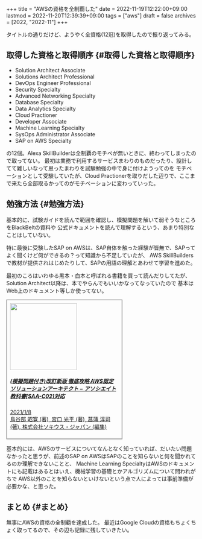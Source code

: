 +++
title = "AWSの資格を全制覇した"
date = 2022-11-19T12:22:00+09:00
lastmod = 2022-11-20T12:39:39+09:00
tags = ["aws"]
draft = false
archives = [2022, "2022-11"]
+++

タイトルの通りだけど、ようやく全資格(12冠)を取得したので振り返ってみる。


## 取得した資格と取得順序 {#取得した資格と取得順序}

-   Solution Architect Associate
-   Solutions Architect Professional
-   DevOps Engineer Professional
-   Security Specialty
-   Advanced Networking Specialty
-   Database Specialty
-   Data Analytics Specialty
-   Cloud Practioner
-   Developer Associate
-   Machine Learning Specialty
-   SysOps Administrator Associate
-   SAP on AWS Specialty

の12個。Alexa SkillBuilderは全制覇のモチベが無いときに、終わってしまったので取ってない。
最初は業務で利用するサービスまわりのものだったり、設計してて難しいなって思ったまわりを試験勉強の中で身に付けようってのを
モチベーションとして受験していたが、Cloud Practionerを取りだした辺りで、ここまで来たら全部取るかってのがモチベーションに変わっていった。


## 勉強方法 {#勉強方法}

基本的に、試験ガイドを読んで範囲を確認し、模擬問題を解いて弱そうなところをBlackBeltの資料や
公式ドキュメントを読んで理解するという、あまり特別なことはしていない。

特に最後に受験したSAP on AWSは、SAP自体を触った経験が皆無で、SAPってよく聞くけど何ができるの？って知識から不足していたが、
AWS SkillBuildersで教材が提供されはじめたりして、SAPの用語の理解とあわせて学習を進めた。

最初のころはいわゆる黒本・白本と呼ばれる書籍を買って読んだりしてたが、
Solution Architect以降は、本でやらんでもいいかなってなっていたので
基本はWeb上のドキュメント等しか使ってない。

<div class="card" style="width: 18rem; border: 2px solid #999999; padding: 8px;">
    <a href="https://amzn.to/3giId8q" target="_blank"><img style="width: 177px;" border="0" src="//ws-fe.amazon-adsystem.com/widgets/q?_encoding=UTF8&ASIN=4295010650&Format=_SL160_&ID=AsinImage&MarketPlace=JP&ServiceVersion=20070822&WS=1&tag=grugrut-22&language=ja_JP" ></a><img src="https://ir-jp.amazon-adsystem.com/e/ir?t=grugrut-22&language=ja_JP&l=li2&o=9&a=4295010650" width="1" height="1" border="0" alt="" style="border:none !important; margin:0px !important;" />
  <div class="card-body">
    <h5 class="card-title"><a href="https://amzn.to/3giId8q">(模擬問題付き)改訂新版 徹底攻略 AWS認定 ソリューションアーキテクト − アソシエイト教科書[SAA-C02]対応</a></h5>
    <p class="card-text"><a href="https://amzn.to/3giId8q">2021/1/8<br>鳥谷部 昭寛  (著), 宮口 光平 (著), 菖蒲 淳司 (著), 株式会社ソキウス・ジャパン (編集)</a></p>
  </div>
</div>

基本的には、AWSのサービスについてなんとなく知っていれば、だいたい問題なかったと思うが、前述のSAP on AWSはSAPのことを知らないと何を聞かれてるのか理解できないことと、
Machine Learning SpecialtyはAWSのドキュメントにも記載はあるとはいえ、機械学習の基礎とかアルゴリズムについて問われがちで
AWS以外のことを知らないといけないという点で人によっては事前準備が必要かな、と思った。


## まとめ {#まとめ}

無事にAWSの資格の全制覇を達成した。
最近はGoogle Cloudの資格もちょくちょく取ってるので、その辺も記録に残していきたい。
